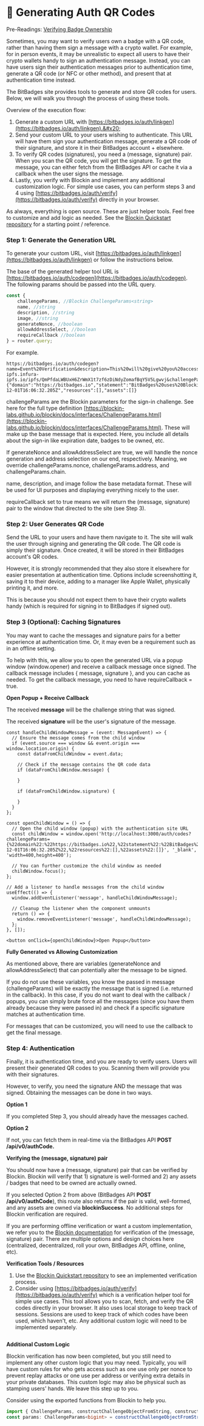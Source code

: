 # 🎫 Generating Auth QR Codes

Pre-Readings: [Verifying Badge Ownership](verifying-badge-ownership.md)



Sometimes, you may want to verify users own a badge with a QR code, rather than having them sign a message with a crypto wallet. For example, for in person events, it may be unrealistic to expect all users to have their crypto wallets handy to sign an authentication message. Instead, you can have users sign their authentication messages prior to authentication time, generate a QR code (or NFC or other method), and present that at authentication time instead.

The BitBadges site provides tools to generate and store QR codes for users. Below, we will walk you through the process of using these tools.

Overview of the execution flow:

1. Generate a custom URL with [https://bitbadges.io/auth/linkgen](https://bitbadges.io/auth/linkgen).&#x20;
2. Send your custom URL to your users wishing to authenticate. This URL will have them sign your authentication message, generate a QR code of their signature, and store it in their BitBadges account + elsewhere.
3. To verify QR codes (signatures), you need a (message, signature) pair. When you scan the QR code, you will get the signature. To get the message, you can either fetch from the BitBadges API or cache it via a callback when the user signs the message.
4. Lastly, you verify with Blockin and implement any additional customization logic. For simple use cases, you can perform steps 3 and 4 using [https://bitbadges.io/auth/verify](https://bitbadges.io/auth/verify) directly in your browser.

As always, everything is open source. These are just helper tools. Feel free to customize and add logic as needed. See the [Blockin Quickstart repository](https://app.gitbook.com/s/AwjdYgEsUkK9cCca5DiU/developer-docs/quick-start) for a starting point / reference.

### **Step 1:** Generate the Generation URL

To generate your custom URL, visit [https://bitbadges.io/auth/linkgen](https://bitbadges.io/auth/linkgen) or follow the instructions below.

The base of the generated helper tool URL is  [https://bitbadges.io/auth/codegen](https://bitbadges.io/auth/codegen). The following params should be passed into the URL query.

```typescript
const {
    challengeParams, //Blockin ChallengeParams<string>
    name, //string
    description, //string
    image, //string 
    generateNonce, //boolean
    allowAddressSelect, //boolean
    requireCallback //boolean
} = router.query;
```

For example.&#x20;

```
https://bitbadges.io/auth/codegen?name=Event%20Verification&description=This%20will%20give%20you%20access%20to%20the%20requested%20event.&image=https://bitbadges-ipfs.infura-ipfs.io/ipfs/QmPfdaLWBUxH6ZrWmX1t7zf6zDiNdyZomafBqY5V5Lgwvj&challengeParams={"domain":"https://bitbadges.io","statement":"BitBadges%20uses%20Blockin%20to%20authenticate%20users.%20By%20signing%20in,%20you%20agree%20to%20our%20privacy%20policy%20and%20terms%20of%20service.","address":"0x0f741F4E00453c403151b5e7ca379B4Dc981D685","uri":"https://bitbadges.io","nonce":"9YClKQzMLtsXD52eT","expirationDate":"2023-12-01T16:06:32.205Z","resources":[],"assets":[]}
```

challengeParams are the Blockin parameters for the sign-in challenge. See here for the full type definition [https://blockin-labs.github.io/blockin/docs/interfaces/ChallengeParams.html](https://blockin-labs.github.io/blockin/docs/interfaces/ChallengeParams.html). These will make up the base message that is expected. Here, you include all details about the sign-in like expiration date, badges to be owned, etc.

If generateNonce and allowAddressSelect are true, we will handle the nonce generation and address selection on our end, respectively. Meaning, we override challengeParams.nonce, challengeParams.address, and challengeParams.chain.&#x20;

name, description, and image follow the base metadata format. These will be used for UI purposes and displaying everything nicely to the user.

requireCallback set to true means we will return the (message, signature) pair to the window that directed to the site (see Step 3).

### Step 2: User Generates QR Code

Send the URL to your users and have them navigate to it. The site will walk the user through signing and generating the QR code. The QR code is simply their signature. Once created, it will be stored in their BitBadges account's QR codes.

However, it is strongly recommended that they also store it elsewhere for easier presentation at authentication time. Options include screenshotting it, saving it to their device, adding to a manager like Apple Wallet, physically printing it, and more.

This is because you should not expect them to have their crypto wallets handy (which is required for signing in to BitBadges if signed out).

### Step 3 (Optional): Caching Signatures

You may want to cache the messages and signature pairs for a better experience at authentication time. Or, it may even be a requirement such as in an offline setting.&#x20;

To help with this, we allow you to open the generated URL via a popup window (window.opener) and receive a callback message once signed. The callback message includes { message, signature }, and you can cache as needed. To get the callback message, you need to have requireCallback = true.

**Open Popup + Receive Callback**

The received **message** will be the challenge string that was signed.

The received **signature** will be the user's signature of the message.

```tsx
const handleChildWindowMessage = (event: MessageEvent) => {
  // Ensure the message comes from the child window
  if (event.source === window && event.origin === window.location.origin) {
    const dataFromChildWindow = event.data;

    // Check if the message contains the QR code data
    if (dataFromChildWindow.message) {

    }
    
    if (dataFromChildWindow.signature) {
      
    }
  }
};
 
const openChildWindow = () => {
  // Open the child window (popup) with the authentication site URL
  const childWindow = window.open('http://localhost:3000/auth/codes?challengeParams={%22domain%22:%22https://bitbadges.io%22,%22statement%22:%22BitBadges%20uses%20Blockin%20to%20authenticate%20users.%20By%20signing%20in,%20you%20agree%20to%20our%20privacy%20policy%20and%20terms%20of%20service.%22,%22address%22:%220x0f741F4E00453c403151b5e7ca379B4Dc981D685%22,%22uri%22:%22https://bitbadges.io%22,%22nonce%22:%229YClKQzMLtsXD52eT%22,%22expirationDate%22:%222023-12-01T16:06:32.205Z%22,%22resources%22:[],%22assets%22:[]}', '_blank', 'width=400,height=400');

  // You can further customize the child window as needed
  childWindow.focus();
};

// Add a listener to handle messages from the child window
useEffect(() => {
  window.addEventListener('message', handleChildWindowMessage);

  // Cleanup the listener when the component unmounts
  return () => {
    window.removeEventListener('message', handleChildWindowMessage);
  };
}, []);
```

```tsx
<button onClick={openChildWindow}>Open Popup</button>
```

**Fully Generated vs Allowing Customization**

As mentioned above, there are variables (generateNonce and allowAddressSelect) that can potentially alter the message to be signed.&#x20;

If you do not use these variables, you know the passed in message (challengeParams) will be exactly the message that is signed (i.e. returned in the callback). In this case, if you do not want to deal with the callback / popups, you can simply brute force all the messages (since you have them already because they were passed in) and check if a specific signature matches at authentication time.&#x20;

For messages that can be customized, you will need to use the callback to get the final message.

### Step 4: Authentication

Finally, it is authentication time, and you are ready to verify users. Users will present their generated QR codes to you. Scanning them will provide you with their signatures.&#x20;

However, to verify, you need the signature AND the message that was signed. Obtaining the messages can be done in two ways.

**Option 1**

If you completed Step 3, you should already have the messages cached.

**Option 2**

If not, you can fetch them in real-time via the BitBadges API **POST /api/v0/authCode.**

**Verifying the (message, signature) pair**

You should now have a (message, signature) pair that can be verified by Blockin. Blockin will verify that 1) signature is well-formed and 2) any assets / badges that need to be owned are actually owned.&#x20;

If you selected Option 2 from above (BitBadges API **POST /api/v0/authCode**), this route also returns if the pair is valid, well-formed, and any assets are owned via **blockinSuccess**. No additional steps for Blockin verification are required.

If you are performing offline verification or want a custom implementation, we refer you to the [Blockin documentation](https://app.gitbook.com/o/7VSYQvtb1QtdWFsEGoUn/s/AwjdYgEsUkK9cCca5DiU/) for verification of the (message, signature) pair. There are multiple options and design choices here (centralized, decentralized, roll your own, BitBadges API, offline, online, etc).&#x20;

**Verification Tools / Resources**

1. Use the [Blockin Quickstart repository](https://app.gitbook.com/s/AwjdYgEsUkK9cCca5DiU/developer-docs/quick-start) to see an implemented verification process.
2. Consider using [https://bitbadges.io/auth/verify](https://bitbadges.io/auth/verify) which is a verification helper tool for simple use cases. This tool allows you to scan, fetch, and verify the QR codes directly in your browser. It also uses local storage to keep track of sessions. Sessions are used to keep track of which codes have been used, which haven't, etc. Any additional custom logic will need to be implemented separately.

<figure><img src="../.gitbook/assets/image (14).png" alt=""><figcaption></figcaption></figure>

**Additional Custom Logic**

Blockin verification has now been completed, but you still need to implement any other custom logic that you may need. Typically, you will have custom rules for who gets access such as one use only per nonce to prevent replay attacks or one use per address or verifying extra details in your private databases. This custom logic may also be physical such as stamping users' hands. We leave this step up to you.

Consider using the exported functions from Blockin to help you.

```typescript
import { ChallengeParams, constructChallengeObjectFromString, constructChallengeStringFromChallengeObject } from 'blockin';
const params: ChallengeParams<bigint> = constructChallengeObjectFromString(message, BigIntify);
```

